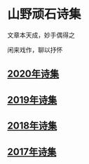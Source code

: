 # 山野顽石诗集

文章本天成，妙手偶得之

闲来戏作，聊以抒怀

## [2020年诗集](2020/2020年诗集.md)

## [2019年诗集](2019/2019年诗集.md)

## [2018年诗集](2018/2018年诗集.md)

## [2017年诗集](2017/2017年诗集.md)

